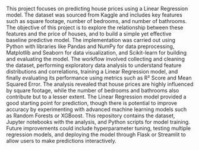 This project focuses on predicting house prices using a Linear Regression model. The dataset was sourced from Kaggle and includes key features such as square footage, number of bedrooms, and number of bathrooms. The objective of this project is to explore the relationship between these features and the price of houses, and to build a simple yet effective baseline predictive model.
The implementation was carried out using Python with libraries like Pandas and NumPy for data preprocessing, Matplotlib and Seaborn for data visualization, and Scikit-learn for building and evaluating the model. The workflow involved collecting and cleaning the dataset, performing exploratory data analysis to understand feature distributions and correlations, training a Linear Regression model, and finally evaluating its performance using metrics such as R² Score and Mean Squared Error.
The analysis revealed that house prices are highly influenced by square footage, while the number of bedrooms and bathrooms also contribute but to a lesser extent. The Linear Regression model provided a good starting point for prediction, though there is potential to improve accuracy by experimenting with advanced machine learning models such as Random Forests or XGBoost.
This repository contains the dataset, Jupyter notebooks with the analysis, and Python scripts for model training. Future improvements could include hyperparameter tuning, testing multiple regression models, and deploying the model through Flask or Streamlit to allow users to make predictions interactively.
